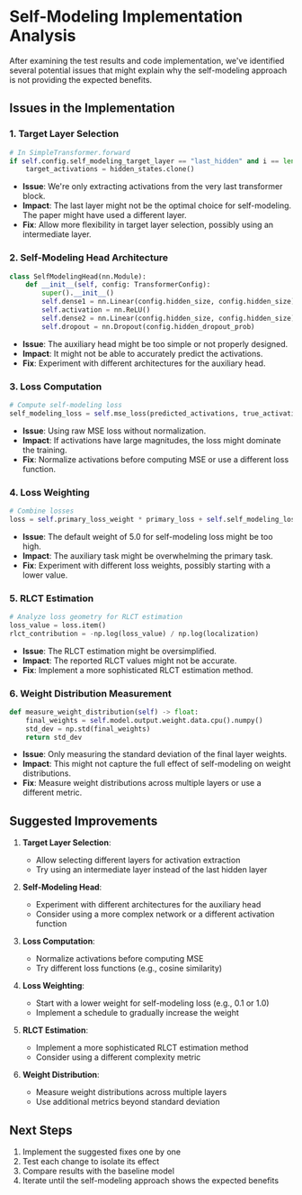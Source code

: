 # Self-Modeling Implementation Analysis

After examining the test results and code implementation, we've identified several potential issues that might explain why the self-modeling approach is not providing the expected benefits.

## Issues in the Implementation

### 1. Target Layer Selection
```python
# In SimpleTransformer.forward
if self.config.self_modeling_target_layer == "last_hidden" and i == len(self.blocks) - 1:
    target_activations = hidden_states.clone()
```
- **Issue**: We're only extracting activations from the very last transformer block.
- **Impact**: The last layer might not be the optimal choice for self-modeling. The paper might have used a different layer.
- **Fix**: Allow more flexibility in target layer selection, possibly using an intermediate layer.

### 2. Self-Modeling Head Architecture
```python
class SelfModelingHead(nn.Module):
    def __init__(self, config: TransformerConfig):
        super().__init__()
        self.dense1 = nn.Linear(config.hidden_size, config.hidden_size)
        self.activation = nn.ReLU()
        self.dense2 = nn.Linear(config.hidden_size, config.hidden_size)
        self.dropout = nn.Dropout(config.hidden_dropout_prob)
```
- **Issue**: The auxiliary head might be too simple or not properly designed.
- **Impact**: It might not be able to accurately predict the activations.
- **Fix**: Experiment with different architectures for the auxiliary head.

### 3. Loss Computation
```python
# Compute self-modeling loss
self_modeling_loss = self.mse_loss(predicted_activations, true_activations)
```
- **Issue**: Using raw MSE loss without normalization.
- **Impact**: If activations have large magnitudes, the loss might dominate the training.
- **Fix**: Normalize activations before computing MSE or use a different loss function.

### 4. Loss Weighting
```python
# Combine losses
loss = self.primary_loss_weight * primary_loss + self.self_modeling_loss_weight * self_modeling_loss
```
- **Issue**: The default weight of 5.0 for self-modeling loss might be too high.
- **Impact**: The auxiliary task might be overwhelming the primary task.
- **Fix**: Experiment with different loss weights, possibly starting with a lower value.

### 5. RLCT Estimation
```python
# Analyze loss geometry for RLCT estimation
loss_value = loss.item()
rlct_contribution = -np.log(loss_value) / np.log(localization)
```
- **Issue**: The RLCT estimation might be oversimplified.
- **Impact**: The reported RLCT values might not be accurate.
- **Fix**: Implement a more sophisticated RLCT estimation method.

### 6. Weight Distribution Measurement
```python
def measure_weight_distribution(self) -> float:
    final_weights = self.model.output.weight.data.cpu().numpy()
    std_dev = np.std(final_weights)
    return std_dev
```
- **Issue**: Only measuring the standard deviation of the final layer weights.
- **Impact**: This might not capture the full effect of self-modeling on weight distributions.
- **Fix**: Measure weight distributions across multiple layers or use a different metric.

## Suggested Improvements

1. **Target Layer Selection**:
   - Allow selecting different layers for activation extraction
   - Try using an intermediate layer instead of the last hidden layer

2. **Self-Modeling Head**:
   - Experiment with different architectures for the auxiliary head
   - Consider using a more complex network or a different activation function

3. **Loss Computation**:
   - Normalize activations before computing MSE
   - Try different loss functions (e.g., cosine similarity)

4. **Loss Weighting**:
   - Start with a lower weight for self-modeling loss (e.g., 0.1 or 1.0)
   - Implement a schedule to gradually increase the weight

5. **RLCT Estimation**:
   - Implement a more sophisticated RLCT estimation method
   - Consider using a different complexity metric

6. **Weight Distribution**:
   - Measure weight distributions across multiple layers
   - Use additional metrics beyond standard deviation

## Next Steps

1. Implement the suggested fixes one by one
2. Test each change to isolate its effect
3. Compare results with the baseline model
4. Iterate until the self-modeling approach shows the expected benefits